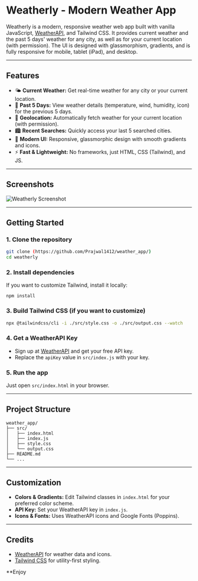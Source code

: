 # Weatherly - Modern Weather App

Weatherly is a modern, responsive weather web app built with vanilla JavaScript, [WeatherAPI](https://www.weatherapi.com/), and Tailwind CSS. It provides current weather and the past 5 days' weather for any city, as well as for your current location (with permission). The UI is designed with glassmorphism, gradients, and is fully responsive for mobile, tablet (iPad), and desktop.

---

## Features

- 🌤️ **Current Weather:** Get real-time weather for any city or your current location.
- 📅 **Past 5 Days:** View weather details (temperature, wind, humidity, icon) for the previous 5 days.
- 📍 **Geolocation:** Automatically fetch weather for your current location (with permission).
- 🏙️ **Recent Searches:** Quickly access your last 5 searched cities.
- 💎 **Modern UI:** Responsive, glassmorphic design with smooth gradients and icons.
- ⚡ **Fast & Lightweight:** No frameworks, just HTML, CSS (Tailwind), and JS.

---

## Screenshots

![Weatherly Screenshot](screenshot.png) <!-- Add your screenshot file if available -->

---

## Getting Started

### 1. Clone the repository

```bash
git clone (https://github.com/Prajwal1412/weather_app/)
cd weatherly
```

### 2. Install dependencies

If you want to customize Tailwind, install it locally:

```
npm install
```

### 3. Build Tailwind CSS (if you want to customize)

```bash
npx @tailwindcss/cli -i ./src/style.css -o ./src/output.css --watch
```

### 4. Get a WeatherAPI Key

- Sign up at [WeatherAPI](https://www.weatherapi.com/) and get your free API key.
- Replace the `apiKey` value in `src/index.js` with your key.

### 5. Run the app

Just open `src/index.html` in your browser.

---

## Project Structure

```
weather_app/
├── src/
│   ├── index.html
│   ├── index.js
│   ├── style.css
│   └── output.css
├── README.md
└── ...
```

---

## Customization

- **Colors & Gradients:** Edit Tailwind classes in `index.html` for your preferred color scheme.
- **API Key:** Set your WeatherAPI key in `index.js`.
- **Icons & Fonts:** Uses WeatherAPI icons and Google Fonts (Poppins).

---

## Credits

- [WeatherAPI](https://www.weatherapi.com/) for weather data and icons.
- [Tailwind CSS](https://tailwindcss.com/) for utility-first styling.



**Enjoy
